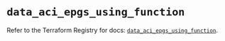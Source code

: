 # `data_aci_epgs_using_function`

Refer to the Terraform Registry for docs: [`data_aci_epgs_using_function`](https://registry.terraform.io/providers/ciscodevnet/aci/2.17.0/docs/data-sources/epgs_using_function).
